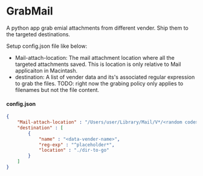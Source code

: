 # GrabMail

A python app grab emial attachments from different vender. Ship them to the targeted destinations. 

Setup config.json file like below:
- Mail-attach-location: The mail attachment location where all the targeted attachments saved. This is location is only relative to Mail applicaiton in Macintash.
- destination: A list of vender data and its's associated regular expression to grab the files. TODO: right now the grabing policy only applies to filenames but not the file content. 

#### config.json
```json
{
    "Mail-attach-location" : "/Users/user/Library/Mail/V*/<random code>/<mail box name>/<random code>/Data",
    "destination" : [
        {
            "name" : "<data-vender-name>",
            "reg-exp" : "^placeholder*",
            "location" : "./dir-to-go"
        }
    ]
}
```